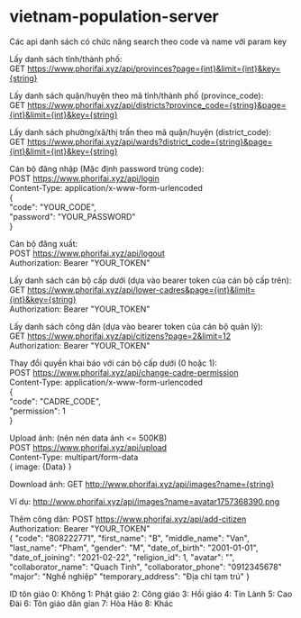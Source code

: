 # vietnam-population-server

Các api danh sách có chức năng search theo code và name với param key

Lấy danh sách tỉnh/thành phố: <br />
GET https://www.phorifai.xyz/api/provinces?page={int}&limit={int}&key={string} <br />

Lấy danh sách quận/huyện theo mã tỉnh/thành phố (province_code): <br />
GET https://www.phorifai.xyz/api/districts?province_code={string}&page={int}&limit={int}&key={string} <br />

Lấy danh sách phường/xã/thị trấn theo mã quận/huyện (district_code): <br />
GET https://www.phorifai.xyz/api/wards?district_code={string}&page={int}&limit={int}&key={string} <br />

Cán bộ đăng nhập (Mặc định password trùng code): <br />
POST https://www.phorifai.xyz/api/login <br />
Content-Type: application/x-www-form-urlencoded<br />
{ <br />
    "code": "YOUR_CODE", <br />
    "password": "YOUR_PASSWORD" <br />
} <br />

Cán bộ đăng xuất: <br />
POST https://www.phorifai.xyz/api/logout <br />
Authorization: Bearer "YOUR_TOKEN" <br />

Lấy danh sách cán bộ cấp dưới (dựa vào bearer token của cán bộ cấp trên): <br />
GET https://www.phorifai.xyz/api/lower-cadres&page={int}&limit={int}&key={string} <br />
Authorization: Bearer "YOUR_TOKEN" <br />

Lấy danh sách công dân (dựa vào bearer token của cán bộ quản lý): <br />
GET https://www.phorifai.xyz/api/citizens?page=2&limit=12 <br />
Authorization: Bearer "YOUR_TOKEN" <br />

Thay đổi quyền khai báo với cán bộ cấp dưới (0 hoặc 1): <br />
POST https://www.phorifai.xyz/api/change-cadre-permission <br />
Content-Type: application/x-www-form-urlencoded<br />
{ <br />
    "code": "CADRE_CODE", <br />
    "permission": 1 <br />
} <br />

Upload ảnh: (nên nén data ảnh <= 500KB)<br />
POST https://www.phorifai.xyz/api/upload <br />
Content-Type: multipart/form-data<br />
{
    image: {Data}
}

Download ảnh:
GET http://www.phorifai.xyz/api/images?name={string}

Ví dụ: http://www.phorifai.xyz/api/images?name=avatar1757368390.png

Thêm công dân:
POST https://www.phorifai.xyz/api/add-citizen
Authorization: Bearer "YOUR_TOKEN" <br />
{
    "code": "808222771",
    "first_name": "B",
    "middle_name": "Van",
    "last_name": "Pham",
    "gender": "M",
    "date_of_birth": "2001-01-01",
    "date_of_joining": "2021-02-22",
    "religion_id": 1,
    "avatar": "",
    "collaborator_name": "Quach Tinh",
    "collaborator_phone": "0912345678"
    "major": "Nghề nghiệp"
    "temporary_address": "Địa chỉ tạm trú"
}

ID tôn giáo
0: Không
1: Phật giáo
2: Công giáo
3: Hồi giáo
4: Tin Lành
5: Cao Đài
6: Tôn giáo dân gian
7: Hòa Hảo
8: Khác